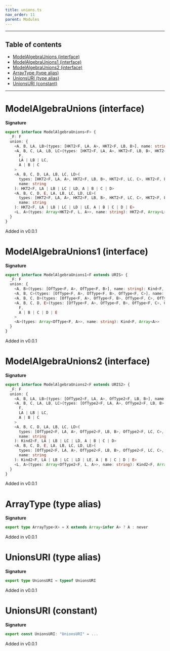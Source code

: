 ```yaml
---
title: unions.ts
nav_order: 11
parent: Modules
---
```


---

<h2 class="text-delta">Table of contents</h2>

- [ModelAlgebraUnions (interface)](#modelalgebraunions-interface)
- [ModelAlgebraUnions1 (interface)](#modelalgebraunions1-interface)
- [ModelAlgebraUnions2 (interface)](#modelalgebraunions2-interface)
- [ArrayType (type alias)](#arraytype-type-alias)
- [UnionsURI (type alias)](#unionsuri-type-alias)
- [UnionsURI (constant)](#unionsuri-constant)

---

# ModelAlgebraUnions (interface)

**Signature**

```ts
export interface ModelAlgebraUnions<F> {
  _F: F
  union: {
    <A, B, LA, LB>(types: [HKT2<F, LA, A>, HKT2<F, LB, B>], name: string): HKT2<F, LA | LB, A | B>
    <A, B, C, LA, LB, LC>(types: [HKT2<F, LA, A>, HKT2<F, LB, B>, HKT2<F, LC, C>], name: string): HKT2<
      F,
      LA | LB | LC,
      A | B | C
    >
    <A, B, C, D, LA, LB, LC, LD>(
      types: [HKT2<F, LA, A>, HKT2<F, LB, B>, HKT2<F, LC, C>, HKT2<F, LD, D>],
      name: string
    ): HKT2<F, LA | LB | LC | LD, A | B | C | D>
    <A, B, C, D, E, LA, LB, LC, LD, LE>(
      types: [HKT2<F, LA, A>, HKT2<F, LB, B>, HKT2<F, LC, C>, HKT2<F, LD, D>, HKT2<F, LE, E>],
      name: string
    ): HKT2<F, LA | LB | LC | LD | LE, A | B | C | D | E>
    <L, A>(types: Array<HKT2<F, L, A>>, name: string): HKT2<F, Array<L>, Array<A>>
  }
}
```

Added in v0.0.1

# ModelAlgebraUnions1 (interface)

**Signature**

```ts
export interface ModelAlgebraUnions1<F extends URIS> {
  _F: F
  union: {
    <A, B>(types: [OfType<F, A>, OfType<F, B>], name: string): Kind<F, A | B>
    <A, B, C>(types: [OfType<F, A>, OfType<F, B>, OfType<F, C>], name: string): Kind<F, A | B | C>
    <A, B, C, D>(types: [OfType<F, A>, OfType<F, B>, OfType<F, C>, OfType<F, D>], name: string): Kind<F, A | B | C | D>
    <A, B, C, D, E>(types: [OfType<F, A>, OfType<F, B>, OfType<F, C>, OfType<F, D>, OfType<F, E>], name: string): Kind<
      F,
      A | B | C | D | E
    >
    <A>(types: Array<OfType<F, A>>, name: string): Kind<F, Array<A>>
  }
}
```

Added in v0.0.1

# ModelAlgebraUnions2 (interface)

**Signature**

```ts
export interface ModelAlgebraUnions2<F extends URIS2> {
  _F: F
  union: {
    <A, B, LA, LB>(types: [OfType2<F, LA, A>, OfType2<F, LB, B>], name: string): Kind2<F, LA | LB, A | B>
    <A, B, C, LA, LB, LC>(types: [OfType2<F, LA, A>, OfType2<F, LB, B>, OfType2<F, LC, C>], name: string): Kind2<
      F,
      LA | LB | LC,
      A | B | C
    >
    <A, B, C, D, LA, LB, LC, LD>(
      types: [OfType2<F, LA, A>, OfType2<F, LB, B>, OfType2<F, LC, C>, OfType2<F, LD, D>],
      name: string
    ): Kind2<F, LA | LB | LC | LD, A | B | C | D>
    <A, B, C, D, E, LA, LB, LC, LD, LE>(
      types: [OfType2<F, LA, A>, OfType2<F, LB, B>, OfType2<F, LC, C>, OfType2<F, LD, D>, OfType2<F, LE, E>],
      name: string
    ): Kind2<F, LA | LB | LC | LD | LE, A | B | C | D | E>
    <L, A>(types: Array<OfType2<F, L, A>>, name: string): Kind2<F, Array<L>, Array<A>>
  }
}
```

Added in v0.0.1

# ArrayType (type alias)

**Signature**

```ts
export type ArrayType<X> = X extends Array<infer A> ? A : never
```

Added in v0.0.1

# UnionsURI (type alias)

**Signature**

```ts
export type UnionsURI = typeof UnionsURI
```

Added in v0.0.1

# UnionsURI (constant)

**Signature**

```ts
export const UnionsURI: "UnionsURI" = ...
```

Added in v0.0.1
